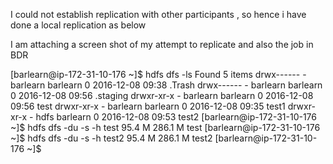I could not establish replication with other participants , so hence i have done a local replication as below

I am attaching a screen shot of my attempt to replicate and also the job in BDR

[barlearn@ip-172-31-10-176 ~]$ hdfs dfs  -ls
Found 5 items
drwx------   - barlearn barlearn          0 2016-12-08 09:38 .Trash
drwx------   - barlearn barlearn          0 2016-12-08 09:56 .staging
drwxr-xr-x   - barlearn barlearn          0 2016-12-08 09:56 test
drwxr-xr-x   - barlearn barlearn          0 2016-12-08 09:35 test1
drwxr-xr-x   - hdfs     barlearn          0 2016-12-08 09:53 test2
[barlearn@ip-172-31-10-176 ~]$ hdfs dfs  -du -s -h test
95.4 M  286.1 M  test
[barlearn@ip-172-31-10-176 ~]$ hdfs dfs  -du -s -h test2
95.4 M  286.1 M  test2
[barlearn@ip-172-31-10-176 ~]$
